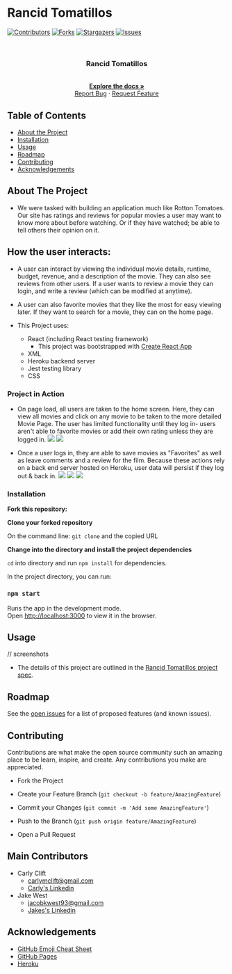 # Rancid Tomatillos

[![Contributors][contributors-shield]][contributors-url]
[![Forks][forks-shield]][forks-url]
[![Stargazers][stars-shield]][stars-url]
[![Issues][issues-shield]][issues-url]

<br />
<p align="center">
  <a href="https://github.com/carlymclift/RancidTomatillos">
  </a>

  <h3 align="center">Rancid Tomatillos</h3>

  <p align="center">
    <br />
    <a href="https://github.com/carlymclift/RancidTomatillos"><strong>Explore the docs »</strong></a>
    <br />
    <a href="https://github.com/carlymclift/RancidTomatillos/issues">Report Bug</a>
    ·
    <a href="https://github.com/carlymclift/RancidTomatillos/issues">Request Feature</a>
  </p>
</p>

## Table of Contents

- [About the Project](#about-the-project)
- [Installation](#installation)
- [Usage](#usage)
- [Roadmap](#roadmap)
- [Contributing](#contributing)
- [Acknowledgements](#acknowledgements)

<!-- ABOUT THE PROJECT -->

## About The Project
- We were tasked with building an application much like Rotton Tomatoes. Our site has ratings and reviews for popular movies a user may want to know more about before watching. Or if they have watched; be able to tell others their opinion on it.
## How the user interacts:
- A user can interact by viewing the individual movie details, runtime, budget, revenue, and a description of the movie. They can also see reviews from other users. If a user wants to review a movie they can login, and write a review (which can be modified at anytime).  
- A user can also favorite movies that they like the most for easy viewing later. If they want to search for a movie, they can on the home page.

- This Project uses:
  - React (including React testing framework)
     - This project was bootstrapped with [Create React App](https://github.com/facebook/create-react-app)
  - XML
  - Heroku backend server
  - Jest testing library
  - CSS

### Project in Action
- On page load, all users are taken to the home screen. Here, they can view all movies and click on any movie to be taken to the more detailed Movie Page. The user has limited functionality until they log in- users aren't able to favorite movies or add their own rating unless they are logged in.
![](public/READMEgifs/jkw-homePage-and-MoviePage.gif)
![](public/READMEgifs/jkw-disabled-favorites.gif)

- Once a user logs in, they are able to save movies as "Favorites" as well as leave comments and a review for the film. Because these actions rely on a back end server hosted on Heroku, user data will persist if they log out & back in.
![](public/READMEgifs/jkw-login-favoritesView.gif)
![](public/READMEgifs/jkw-addFavorites.gif)
![](public/READMEgifs/jkw-comment-review.gif)

### Installation

**Fork this repository:**

**Clone your forked repository**

On the command line:
`git clone` and the copied URL

**Change into the directory and install the project dependencies**

`cd` into directory and run `npm install` for dependencies.  

In the project directory, you can run:

### `npm start`

Runs the app in the development mode.<br />
Open [http://localhost:3000](http://localhost:3000) to view it in the browser.

<!-- USAGE EXAMPLES -->

## Usage

// screenshots

- The details of this project are outlined in the <a href="https://frontend.turing.io/projects/module-3/rancid-tomatillos-v2.html" target="\__blank">Rancid Tomatillos project spec</a>.

<!-- ROADMAP -->

## Roadmap

See the [open issues](https://github.com/carlymclift/RancidTomatillos/issues) for a list of proposed features (and known issues).

<!-- CONTRIBUTING -->

## Contributing

Contributions are what make the open source community such an amazing place to be learn, inspire, and create. Any contributions you make are appreciated.

- Fork the Project

- Create your Feature Branch (`git checkout -b feature/AmazingFeature`)

- Commit your Changes (`git commit -m 'Add some AmazingFeature'`)

- Push to the Branch (`git push origin feature/AmazingFeature`)

- Open a Pull Request

<!-- MAIN CONTRIBUTIONS -->

## Main Contributors

- Carly Clift
  - carlymclift@gmail.com
  - [Carly's Linkedin](https://www.linkedin.com/in/carly-clift-8795491a4/)
- Jake West
  - jacobkwest93@gmail.com
  - [Jakes's Linkedin](https://www.linkedin.com/in/jake-west-3840b71b4/)

<!-- ACKNOWLEDGEMENTS -->

## Acknowledgements

- [GitHub Emoji Cheat Sheet](https://www.webpagefx.com/tools/emoji-cheat-sheet)
- [GitHub Pages](https://pages.github.com)
- [Heroku](https://dashboard.heroku.com/)

<!-- MARKDOWN LINKS & IMAGES -->

[contributors-shield]: https://img.shields.io/github/contributors/carlymclift/RancidTomatillos.svg?style=flat-square
[contributors-url]: https://github.com/carlymclift/RancidTomatillos/graphs/contributors
[forks-shield]: https://img.shields.io/github/forks/carlymclift/RancidTomatillos.svg?style=flat-square
[forks-url]: https://github.com/carlymclift/RancidTomatillos/network/members
[stars-shield]: https://img.shields.io/github/stars/carlymclift/RancidTomatillos.svg?style=flat-square
[stars-url]: https://github.com/carlymclift/RancidTomatillos/stargazers
[issues-shield]: https://img.shields.io/github/issues/carlymclift/RancidTomatillos.svg?style=flat-square
[issues-url]: https://github.com/carlymclift/RancidTomatillos/issues
